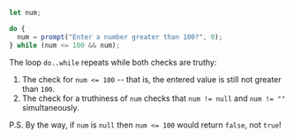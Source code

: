 
```js run demo
let num;

do {
  num = prompt("Enter a number greater than 100?", 0);
} while (num <= 100 && num);
```

The loop `do..while` repeats while both checks are truthy:

1. The check for `num <= 100` -- that is, the entered value is still not greater than `100`.
2. The check for a truthiness of `num` checks that `num != null` and `num != ""` simultaneously.

P.S. By the way, if `num` is `null` then `num <= 100` would return `false`, not `true`!
